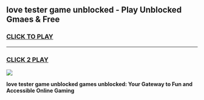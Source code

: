 
## love tester game unblocked - Play Unblocked Gmaes & Free
<h3>
<a href="https://premium.freeplayer.one?title=love_tester_game_unblocked&ref=20F">CLICK TO PLAY</a></h3>
<hr>

<h3>
<a href="https://premium.freeplayer.one?title=love_tester_game_unblocked&ref=20F">CLICK 2 PLAY</a>
  
</h3>

<a href="https://premium.freeplayer.one?title=love_tester_game_unblocked&ref=20F/"><img src="https://clearcache.store/games.png"></a>


**love tester game unblocked games unblocked: Your Gateway to Fun and Accessible Online Gaming**
